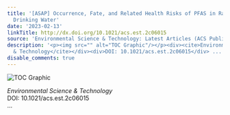 ```yaml
---
title: '[ASAP] Occurrence, Fate, and Related Health Risks of PFAS in Raw and Produced
  Drinking Water'
date: '2023-02-13'
linkTitle: http://dx.doi.org/10.1021/acs.est.2c06015
source: 'Environmental Science & Technology: Latest Articles (ACS Publications)'
description: '<p><img src="" alt="TOC Graphic"/></p><div><cite>Environmental Science
  & Technology</cite></div><div>DOI: 10.1021/acs.est.2c06015</div> ...'
disable_comments: true
---
```

<p><img src="" alt="TOC Graphic"/></p><div><cite>Environmental Science & Technology</cite></div><div>DOI: 10.1021/acs.est.2c06015</div> ...